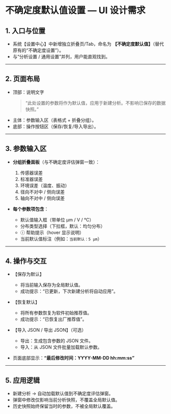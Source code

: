 # 不确定度默认值设置 — UI 设计需求

## 1. 入口与位置
- 系统【设置中心】中新增独立折叠页/Tab，命名为 **【不确定度默认值】**（替代原有的“不确定度设置”）。
- 与“分析设置 / 通用设置”并列，用户能直观找到。

---

## 2. 页面布局
- 顶部：说明文字  
  > “此处设置的参数将作为默认值，应用于新建分析。不影响已保存的数据快照。”
- 主体：参数输入区（表格式 + 折叠分组）。
- 底部：操作按钮区（保存/恢复/导入导出）。

---

## 3. 参数输入区
- **分组折叠面板**（与不确定度评估弹窗一致）：  
  1. 传感器误差  
  2. 标准器误差  
  3. 环境误差（温度、振动）  
  4. 径向不对中 / 侧向误差  
  5. 轴向不对中 / 侧向误差  

- **每个参数项包含**：  
  - 默认值输入框（带单位 μm / V / °C）  
  - 分布类型选择（下拉框，默认：均匀分布）  
  - ⓘ 帮助提示（hover 显示说明）  
  - 当前默认值标注（例如：`当前默认：5 μm`）

---

## 4. 操作与交互
- 【保存为默认】  
  - 将当前输入保存为全局默认值。  
  - 成功提示：“已更新，下次新建分析将自动应用”。  

- 【恢复默认】  
  - 将所有参数恢复为软件初始推荐值。  
  - 成功提示：“已恢复出厂推荐值”。  

- 【导入 JSON / 导出 JSON】（可选）  
  - 导出：生成包含参数的 JSON 文件。  
  - 导入：从 JSON 文件批量加载默认参数。  

- 页面底部显示：**“最后修改时间：YYYY-MM-DD hh:mm:ss”**

---

## 5. 应用逻辑
- 新建分析 → 自动加载默认值到不确定度评估弹窗。  
- 弹窗中修改仅影响当前分析快照，不覆盖全局默认值。  
- 历史快照始终保留当时的参数，不被全局默认覆盖。
